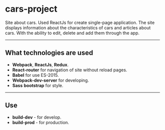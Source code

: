 cars-project
========================
Site about cars. Used ReactJs for create single-page application. 
The site displays information about the characteristics of cars and articles about cars. 
With the ability to edit, delete and add them through the app.
___
What technologies are used
---
* <b>Webpack</b>, <b>ReactJs</b>, <b>Redux</b>.
* <b>React-router</b> for navigation of site without reload pages.
* <b>Babel</b> for use ES-2015.
* <b>Webpack-dev-server</b> for developing.
* <b>Sass</b> <b>bootstrap</b> for style.
___
Use
---
* <b>build-dev</b> - for develop.
* <b>build-prod</b> - for production.
